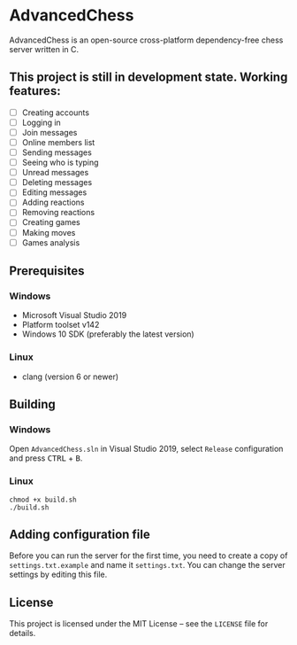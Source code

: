# AdvancedChess

AdvancedChess is an open-source cross-platform dependency-free chess server written in C.

## This project is still in development state. Working features:

- [ ] Creating accounts
- [ ] Logging in
- [ ] Join messages
- [ ] Online members list
- [ ] Sending messages
- [ ] Seeing who is typing
- [ ] Unread messages
- [ ] Deleting messages
- [ ] Editing messages
- [ ] Adding reactions
- [ ] Removing reactions
- [ ] Creating games
- [ ] Making moves
- [ ] Games analysis

## Prerequisites

### Windows

- Microsoft Visual Studio 2019
- Platform toolset v142
- Windows 10 SDK (preferably the latest version)

### Linux

- clang (version 6 or newer)
## Building

### Windows

Open `AdvancedChess.sln` in Visual Studio 2019, select `Release` configuration and press <kbd>CTRL</kbd> + <kbd>B</kbd>.

### Linux

```
chmod +x build.sh
./build.sh
```

## Adding configuration file

Before you can run the server for the first time, you need to create a copy of `settings.txt.example` and name it `settings.txt`. You can change the server settings by editing this file.

## License

This project is licensed under the MIT License – see the `LICENSE` file for details.